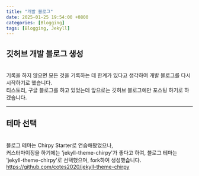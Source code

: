 ```yaml
---
title: "개발 블로그"
date: 2025-01-25 19:54:00 +0800
categories: [Blogging]
tags: [Blogging, Jekyll]
---
```


## 깃허브 개발 블로그 생성

<br>기록을 하지 않으면 모든 것을 기록하는 데 한계가 있다고 생각하여 개발 블로그를 다시 시작하기로 했습니다.  
티스토리, 구글 블로그를 하고 있었는데 앞으로는 깃허브 블로그에만 포스팅 하기로 하겠습니다.
<hr>

## 테마 선택
<br>블로그 테마는 Chirpy Starter로 연습해봤었으나,
<br>커스터마이징을 하기에는 'jekyll-theme-chirpy'가 좋다고 하여, 블로그 테마는 'jekyll-theme-chirpy'로 선택했으며, fork하여 생성했습니다.
<br><https://github.com/cotes2020/jekyll-theme-chirpy>